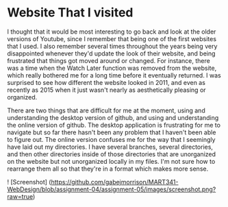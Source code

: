 # Website That I visited

I thought that it would be most interesting to go back and look at the older versions of Youtube, since I remember that being one of the first websites that I used. I also remember several times throughout the years being very disappointed whenever they'd update the look of their website, and being frustrated that things got moved around or changed. For instance, there was a time when the Watch Later function was removed from the website, which really bothered me for a long time before it eventually returned. I was surprised to see how different the website looked in 2011, and even as recently as 2015 when it just wasn't nearly as aesthetically pleasing or organized.

There are two things that are difficult for me at the moment, using and understanding the desktop version of github, and using and understanding the online version of github. The desktop application is frustrating for me to navigate but so far there hasn't been any problem that I haven't been able to figure out. The online version confuses me for the way that I seemingly have laid out my directories. I have several branches, several directories, and then other directories inside of those directories that are unorganized on the website but not unorganized locally in my files. I'm not sure how to rearrange them all so that they're in a format which makes more sense.

! [Screenshot] (https://github.com/gabejmorrison/MART341-WebDesign/blob/assignment-04/assignment-05/images/screenshot.png?raw=true)
